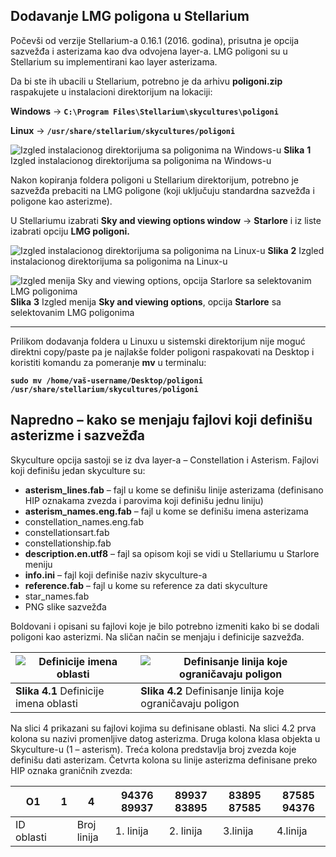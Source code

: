 ## **Dodavanje LMG poligona u Stellarium**

Počevši od verzije Stellarium-a 0.16.1 (2016. godina), prisutna je opcija sazvežđa i asterizama kao dva odvojena layer-a. LMG poligoni su u Stellarium su implementirani kao layer asterizama.

Da bi ste ih ubacili u Stellarium, potrebno je da arhivu **poligoni.zip** raspakujete u instalacioni direktorijum na lokaciji:  


**Windows** ->  **`C:\Program Files\Stellarium\skycultures\poligoni`**

**Linux** ->  **`/usr/share/stellarium/skycultures/poligoni`**

![Izgled instalacionog direktorijuma sa poligonima na Windows-u](https://lh5.googleusercontent.com/SUC8v9i_FzVRUxTQDJJD7hRORlIKIQRRmkks1OiFEMVqQvxbuOWg1QEK2USXqT-ft8nbQr5zMkeRi5kP8H4S=w1920-h910)
**Slika** **1** Izgled instalacionog direktorijuma sa poligonima na Windows-u

Nakon kopiranja foldera poligoni u Stellarium direktorijum, potrebno je sazvežđa prebaciti na LMG poligone (koji uključuju standardna sazvežđa i poligone kao asterizme).

U Stellariumu izabrati **Sky and viewing options window** -> **Starlore** i iz liste izabrati opciju **LMG poligoni.**

![Izgled instalacionog direktorijuma sa poligonima na Linux-u](https://lh6.googleusercontent.com/9bLEPiTrwIWYP_Ui0Xh_CXeJAetHJmx08JdXkLl0a3DblnFNUeFwe7lSZobfLF7ERLIeNSQ5P_5nU-YxiyMJ=w1920-h910)
**Slika** **2** Izgled instalacionog direktorijuma sa poligonima na Linux-u

![Izgled menija Sky and viewing options, opcija Starlore sa selektovanim LMG poligonima](https://lh3.googleusercontent.com/Uw0ioJsHZZaxxQwLZtbDh-Tz3A04IErXEfldVSx4Ys63BC7Qnr0WWVmQycOjXb5dgqLd-F5SJ_5Q7h2-AVPz=w1920-h910)
**Slika** **3** Izgled menija **Sky and viewing options**, opcija **Starlore** sa selektovanim LMG poligonima



----------
Prilikom dodavanja foldera u Linuxu u sistemski direktorijum nije moguć direktni copy/paste pa je najlakše folder poligoni raspakovati na Desktop i koristiti komandu za pomeranje **mv**  u terminalu:

**`sudo mv /home/vaš-username/Desktop/poligoni /usr/share/stellarium/skycultures/poligoni`**

  
  
## **Napredno – kako se menjaju fajlovi koji definišu asterizme i sazvežđa**

Skyculture opcija sastoji se iz dva layer-a – Constellation i Asterism. Fajlovi koji definišu jedan skyculture su:

- **asterism_lines.fab** – fajl u kome se definišu linije asterizama (definisano HIP oznakama zvezda i parovima koji definišu jednu       liniju)
- **asterism_names.eng.fab** – fajl u kome se definišu imena asterizama
- constellation_names.eng.fab
- constellationsart.fab
- constellationship.fab
- **description.en.utf8** – fajl sa opisom koji se vidi u Stellariumu u Starlore meniju
- **info.ini** – fajl koji definiše naziv skyculture-a
- **reference.fab** – fajl u kome su reference za dati skyculture
- star_names.fab
- PNG slike sazvežđa

Boldovani i opisani su fajlovi koje je bilo potrebno izmeniti kako bi se dodali poligoni kao asterizmi. Na sličan način se menjaju i definicije sazvežđa.


| ![Definicije imena oblasti](https://lh4.googleusercontent.com/SI96Q-lK4ibuEoeJj5O2J38eXtjoRflC6vRAfYy61GoECpPGEmfPCa0OtgF56kXFTU7-ZY2vGBLtaxbq6adp=w1920-h910) | ![Definisanje linija koje ograničavaju poligon](https://lh3.googleusercontent.com/rjequq9uFCr8msaCY1tAVfrNi_WT-i2rh3icl_VW1H2KFSMms3QFrHGUiC8r6zykMohqWe8uRuxYgrCQUJo6=w1920-h910) | 
|--|--|
|  **Slika 4.1** Definicije imena oblasti | **Slika 4.2** Definisanje linija koje ograničavaju poligon |

Na slici 4 prikazani su fajlovi kojima su definisane oblasti. Na slici 4.2 prva kolona su nazivi promenljive datog asterizma. Druga kolona klasa objekta u Skyculture-u (1 – asterism). Treća kolona predstavlja broj zvezda koje definišu dati asterizam. Četvrta kolona su linije asterizma definisane preko HIP oznaka graničnih zvezda:

| O1 | 1 | 4 | 94376 89937 | 89937 83895 | 83895 87585 | 87585 94376 |
|--|--|--|--|--|--|--|
| ID oblasti |  | Broj linija | 1. linija | 2. linija | 3.linija | 4.linija |
